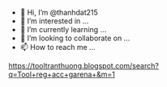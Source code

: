 - 👋 Hi, I’m @thanhdat215
- 👀 I’m interested in ...
- 🌱 I’m currently learning ...
- 💞️ I’m looking to collaborate on ...
- 📫 How to reach me ...

<!---
thanhdat215/thanhdat215 is a ✨ special ✨ repository because its `README.md` (this file) appears on your GitHub profile.
You can click the Preview link to take a look at your changes.
--->
https://tooltranthuong.blogspot.com/search?q=Tool+reg+acc+garena+&m=1
